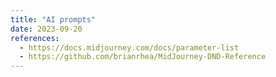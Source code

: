 ```yaml
---
title: "AI prompts"
date: 2023-09-20
references:
  - https://docs.midjourney.com/docs/parameter-list
  - https://github.com/brianrhea/MidJourney-DND-Reference
---
```

